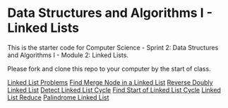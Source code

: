 # Data Structures and Algorithms I - Linked Lists

This is the starter code for Computer Science - Sprint 2: Data Structures and Algorithms I - Module 2: Linked Lists.

Please fork and clone this repo to your computer by the start of class.

[Linked List Problems](https://www.youtube.com/watch?v=5VcRSNT3Y1U&list=PL0TTS7q_BAXWKOASAeAcckp_u0vtw_0c9&index=49&t=28s)
[Find Merge Node in a Linked List](https://www.youtube.com/watch?v=w6rSdIoEVT4&list=PL0TTS7q_BAXWKOASAeAcckp_u0vtw_0c9&index=10&t=21s)
[Reverse Doubly Linked List](https://www.youtube.com/watch?v=MgfbKAUP7gI&list=PL0TTS7q_BAXWKOASAeAcckp_u0vtw_0c9&index=24&t=22s)
[Detect Linked List Cycle](https://www.youtube.com/watch?v=3DhZyrntzAQ&list=PL0TTS7q_BAXWKOASAeAcckp_u0vtw_0c9&index=25&t=1122s)
[Find Start of Linked List Cycle](https://www.youtube.com/watch?v=4urj8Mj7G78&list=PL0TTS7q_BAXWKOASAeAcckp_u0vtw_0c9&index=26&t=48s)
[Linked List Reduce](https://www.youtube.com/watch?v=9Dn0AuJRIBk&list=PL0TTS7q_BAXWKOASAeAcckp_u0vtw_0c9&index=28&t=14s)
[Palindrome Linked List](https://www.youtube.com/watch?v=BN7gz17ZgvI&list=PL0TTS7q_BAXWKOASAeAcckp_u0vtw_0c9&index=58&t=21s)
